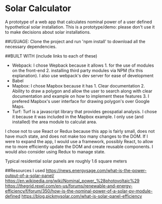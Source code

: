 # Solar Calculator

A prototype of a web app that calculates nominal power of a user defined hypothetical solar installation. This is a prototype/demo: please don't use it to make decisions about solar installations.

##USUAGE:
Clone the project and run 'npm install' to download all the necessary dependencies.

##BUILT WITH
(include links to each of these)

- Webpack: I chose Wepback because it allows 1. for the use of modules on the front-end 2. installing third party modules via NPM (fix this explanation). I also use webpack's dev server for ease of development
- Babel
- Mapbox: I chose Mapbox because it has 1. Clear documentation 2. Ability to draw a polygon and allow the user to search along with clear documentation and example on how to implement these features 3. I prefered Mapbox's user interface for drawing polygon's over Google Maps.
- Turf: Turf is a javascript library that provides geospatial analysis. I chose it because it was included in the Mapbox example. I only use (and installed) the area module to calculat area.

I chose not to use React or Redux because this app is fairly small, does not have much state, and does not make too many changes to the DOM. If I were to expand the app, I would use a framework, possibly React, to allow me to more efficiently update the DOM and create reusable components. I would also consider using Redux to manage state.

Typical residential solar panels are roughly 1.6 square meters

##Resources I used
https://news.energysage.com/what-is-the-power-output-of-a-solar-panel/
https://en.wikipedia.org/wiki/Nominal_power_%28photovoltaic%29
https://thegrid.rexel.com/en-us/forums/renewable-and-energy-efficiency/f/forum/350/how-is-the-nominal-power-of-a-solar-pv-module-defined
https://blog.pickmysolar.com/what-is-solar-panel-efficiency

